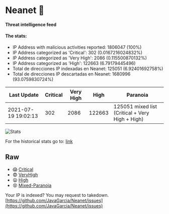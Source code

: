 # Neanet :hocho:
#### Threat intelligence feed
#### The stats:

- IP Address with malicious activities reported: 1806047 (100%)
- IP Address categorized as 'Critical':  302 (0.0167216024832%)
- IP Address categorized as 'Very High':  2086 (0.115500870132%)
- IP Address categorized as 'High':  122663 (6.79179445496)
- Total de direcciones IP indexadas en Neanet:  125051 (6.92401692758%)
- Total de direcciones IP descartadas en Neanet:  1680996 (93.0759830724%)

| Last Update | Critical | Very High | High | Paranoia |
| --- | --- | --- | --- | --- |
| 2021-07-19 19:02:13 | 302 | 2086 | 122663 | 125051 mixed list (Critical + Very High + High)|

![Stats](https://docs.google.com/spreadsheets/d/e/2PACX-1vSnaNMIXVabIpDJjufMlzH7poXnshF3mgd8Is1g9ytUEzVsP5my4Trn8f-xkoLLQ38xpL3HtmUexLo6/pubchart?oid=501124687&format=image)

For the historical stats go to: [link](/stats.csv)
## Raw
- :scream: [Critical](https://raw.githubusercontent.com/JavaGarcia/Neanet/master/blacklists/neanet_critical.txt)
- :fearful: [VeryHigh](https://raw.githubusercontent.com/JavaGarcia/Neanet/master/blacklists/neanet_veryHigh.txtt)
- :frowning: [High](https://raw.githubusercontent.com/JavaGarcia/Neanet/master/blacklists/neanet_high.txt)
- :dizzy_face: [Mixed-Paranoia](https://raw.githubusercontent.com/JavaGarcia/Neanet/master/blacklists/neanet_all.txt)


Your IP is indexed? You may request to takedown. [https://github.com/JavaGarcia/Neanet/issues](https://github.com/JavaGarcia/Neanet/issues)
























































































































































































































































































































































































































































































































































































































































































































































































































































































































































































































































































































































































































































































































































































































































































































































































































































































































































































































































































































































































































































































































































































































































































































































































































































































































































































































































































































































































































































































































































































































































































































































































































































































































































































































































































































































































































































































































































































































































































































































































































































































































































































































































































































































































































































































































































































































































































































































































































































































































































































































































































































































































































































































































































































































































































































































































































































































































































































































































































































































































































































































































































































































































































































































































































































































































































































































































































































































































































































































































































































































































































































































































































































































































































































































































































































































































































































































































































































































































































